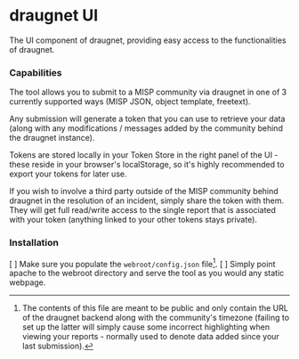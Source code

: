 # draugnet UI

The UI component of draugnet, providing easy access to the functionalities of draugnet. 

### Capabilities

The tool allows you to submit to a MISP community via draugnet in one of 3 currently supported ways (MISP JSON, object template, freetext).

Any submission will generate a token that you can use to retrieve your data (along with any modifications / messages added by the community behind the draugnet instance).

Tokens are stored locally in your Token Store in the right panel of the UI - these reside in your browser's localStorage, so it's highly recommended to export your tokens for later use.

If you wish to involve a third party outside of the MISP community behind draugnet in the resolution of an incident, simply share the token with them. They will get full read/write access to the single report that is associated with your token (anything linked to your other tokens stays private).

### Installation

[ ] Make sure you populate the `webroot/config.json` file[^1]. 
[ ] Simply point apache to the webroot directory and serve the tool as you would any static webpage.

[^1]: The contents of this file are meant to be public and only contain the URL of the draugnet backend along with the community's timezone (failing to set up the latter will simply cause some incorrect highlighting when viewing your reports - normally used to denote data added since your last submission).
